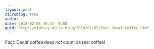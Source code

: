 ```yaml
---
layout: post
microblog: true
audio: 
date: 2018-02-05 19:47 -0400
guid: http://mjdescy.micro.blog/2018/02/05/fact-decaf-coffee.html
---
```

Fact: Decaf coffee does _not_ count as real coffee!
